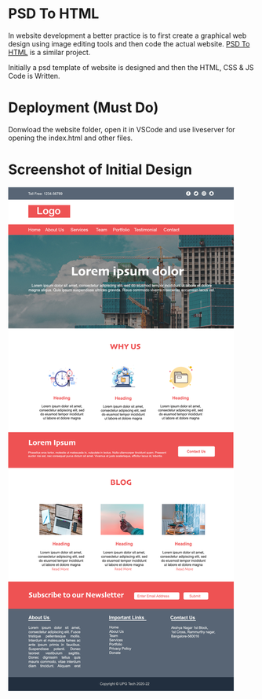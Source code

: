 # PSD To HTML

In website development a better practice is to first create a graphical web design using image editing tools and then code the actual website.
[PSD To HTML](https://github.com/himalgnn/psd-to-html) is a similar project.

Initially a psd template of website is designed and then the HTML, CSS & JS Code is Written.

# Deployment (Must Do)
Donwload the website folder, open it in VSCode and use liveserver for opening the index.html and other files.

# Screenshot of Initial Design
![](Screenshots/web.jpg)

